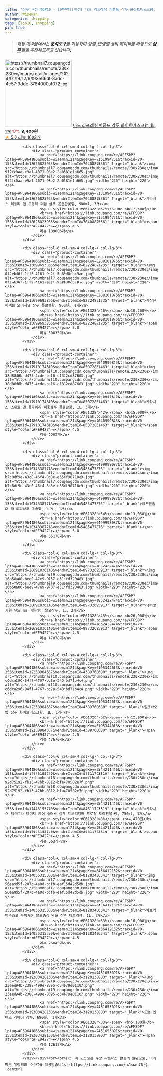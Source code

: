```yaml
---
title: "샴푸 추천 TOP10 - [전연령][여성] 나드 리프레쉬 퍼퓸드 샴푸 화이트머스크향, 1L, 1개"
author: WiseMan
categories: shopping
tags: [Top10, shopping]
pin: true
---
```


> ##### 해당 게시물에서는 [**분석도구**](https://itemscout.io/)를 이용하여 **성별**, **연령별** 등의 데이터를 바탕으로 [**샴푸**](https://link.coupang.com/a/baae76)들을 추천해드리고 있습니다.
<div class="container"><div class="row">
            <div class="col-6 col-sm-4 col-lg-4 col-lg-3">
                <div class="product-container">
                    <a href="https://link.coupang.com/re/AFFSDP?lptag=AF5964186&subid=wiseman1214&pageKey=7844313513&traceid=V0-153&itemId=21363226407&vendorItemId=88420685404" target="_blank"><img src="https://thumbnail7.coupangcdn.com/thumbnails/remote/230x230ex/image/retail/images/2024/01/19/12/6/f93e66df-3adc-4e57-9dde-3784000bf072.jpg" alt="https://thumbnail7.coupangcdn.com/thumbnails/remote/230x230ex/image/retail/images/2024/01/19/12/6/f93e66df-3adc-4e57-9dde-3784000bf072.jpg" width="220" height="220"></a>
                    <a href="https://link.coupang.com/re/AFFSDP?lptag=AF5964186&subid=wiseman1214&pageKey=7844313513&traceid=V0-153&itemId=21363226407&vendorItemId=88420685404" target="_blank">나드 리프레쉬 퍼퓸드 샴푸 화이트머스크향, 1L, 1개</a>
                    <span style="color:#E61328">17%</span> <b>8,400원</b>
                    <br><a href="https://link.coupang.com/re/AFFSDP?lptag=AF5964186&subid=wiseman1214&pageKey=7844313513&traceid=V0-153&itemId=21363226407&vendorItemId=88420685404" target="_blank"><span style="color:#FE9427">★</span> 5.0
                    리뷰 1603개</a>
                </div>
            </div>
            
            <div class="col-6 col-sm-4 col-lg-4 col-lg-3">
                <div class="product-container">
                    <a href="https://link.coupang.com/re/AFFSDP?lptag=AF5964186&subid=wiseman1214&pageKey=7151994731&traceid=V0-153&itemId=18626823963&vendorItemId=70408875361" target="_blank"><img src="https://thumbnail7.coupangcdn.com/thumbnails/remote/230x230ex/image/retail/images/552289089724582-9f2fc0aa-e9af-4071-98e2-2a0581e1a665.jpg" alt="https://thumbnail7.coupangcdn.com/thumbnails/remote/230x230ex/image/retail/images/552289089724582-9f2fc0aa-e9af-4071-98e2-2a0581e1a665.jpg" width="220" height="220"></a>
                    <a href="https://link.coupang.com/re/AFFSDP?lptag=AF5964186&subid=wiseman1214&pageKey=7151994731&traceid=V0-153&itemId=18626823963&vendorItemId=70408875361" target="_blank">케라시스 러블리 앤 로맨틱 퍼퓸 샴푸 은은한꽃향, 980ml, 3개</a>
                    <span style="color:#E61328">57%</span> <b>17,600원</b>
                    <br><a href="https://link.coupang.com/re/AFFSDP?lptag=AF5964186&subid=wiseman1214&pageKey=7151994731&traceid=V0-153&itemId=18626823963&vendorItemId=70408875361" target="_blank"><span style="color:#FE9427">★</span> 4.5
                    리뷰 109006개</a>
                </div>
            </div>
            
            <div class="col-6 col-sm-4 col-lg-4 col-lg-3">
                <div class="product-container">
                    <a href="https://link.coupang.com/re/AFFSDP?lptag=AF5964186&subid=wiseman1214&pageKey=8208101875&traceid=V0-153&itemId=15699693866&vendorItemId=82224871235" target="_blank"><img src="https://thumbnail7.coupangcdn.com/thumbnails/remote/230x230ex/image/retail/images/1450384169106160-0f2ebd6f-1ff5-4161-9a2f-5a89d8cbc9ac.jpg" alt="https://thumbnail7.coupangcdn.com/thumbnails/remote/230x230ex/image/retail/images/1450384169106160-0f2ebd6f-1ff5-4161-9a2f-5a89d8cbc9ac.jpg" width="220" height="220"></a>
                    <a href="https://link.coupang.com/re/AFFSDP?lptag=AF5964186&subid=wiseman1214&pageKey=8208101875&traceid=V0-153&itemId=15699693866&vendorItemId=82224871235" target="_blank">미쟝센 퍼펙트 오리지널 샴푸 플로럴향, 900ml, 1개</a>
                    <span style="color:#E61328">46%</span> <b>10,200원</b>
                    <br><a href="https://link.coupang.com/re/AFFSDP?lptag=AF5964186&subid=wiseman1214&pageKey=8208101875&traceid=V0-153&itemId=15699693866&vendorItemId=82224871235" target="_blank"><span style="color:#FE9427">★</span> 5.0
                    리뷰 50035개</a>
                </div>
            </div>
            
            <div class="col-6 col-sm-4 col-lg-4 col-lg-3">
                <div class="product-container">
                    <a href="https://link.coupang.com/re/AFFSDP?lptag=AF5964186&subid=wiseman1214&pageKey=7040999845&traceid=V0-153&itemId=17910174310&vendorItemId=85072861463" target="_blank"><img src="https://thumbnail10.coupangcdn.com/thumbnails/remote/230x230ex/image/retail/images/1663628336040125-38d88d6b-d475-4cde-ba16-c1332cd87603.jpg" alt="https://thumbnail10.coupangcdn.com/thumbnails/remote/230x230ex/image/retail/images/1663628336040125-38d88d6b-d475-4cde-ba16-c1332cd87603.jpg" width="220" height="220"></a>
                    <a href="https://link.coupang.com/re/AFFSDP?lptag=AF5964186&subid=wiseman1214&pageKey=7040999845&traceid=V0-153&itemId=17910174310&vendorItemId=85072861463" target="_blank">케라시스 스위트 앤 플라워리 퍼퓸샴푸 플로랄향, 1L, 3개</a>
                    <span style="color:#E61328">42%</span> <b>15,000원</b>
                    <br><a href="https://link.coupang.com/re/AFFSDP?lptag=AF5964186&subid=wiseman1214&pageKey=7040999845&traceid=V0-153&itemId=17910174310&vendorItemId=85072861463" target="_blank"><span style="color:#FE9427">★</span> 4.5
                    리뷰 5505개</a>
                </div>
            </div>
            
            <div class="col-6 col-sm-4 col-lg-4 col-lg-3">
                <div class="product-container">
                    <a href="https://link.coupang.com/re/AFFSDP?lptag=AF5964186&subid=wiseman1214&pageKey=6499998087&traceid=V0-153&itemId=1034338771&vendorItemId=5485477876" target="_blank"><img src="https://thumbnail7.coupangcdn.com/thumbnails/remote/230x230ex/image/retail/images/1320870256396314-b7c8df9e-43c0-46f4-8d8e-e55df90710e9.jpg" alt="https://thumbnail7.coupangcdn.com/thumbnails/remote/230x230ex/image/retail/images/1320870256396314-b7c8df9e-43c0-46f4-8d8e-e55df90710e9.jpg" width="220" height="220"></a>
                    <a href="https://link.coupang.com/re/AFFSDP?lptag=AF5964186&subid=wiseman1214&pageKey=6499998087&traceid=V0-153&itemId=1034338771&vendorItemId=5485477876" target="_blank">헤드앤숄더 쿨 두피샴푸 멘솔향, 1.2L, 1개</a>
                    <span style="color:#E61328">54%</span> <b>13,030원</b>
                    <br><a href="https://link.coupang.com/re/AFFSDP?lptag=AF5964186&subid=wiseman1214&pageKey=6499998087&traceid=V0-153&itemId=1034338771&vendorItemId=5485477876" target="_blank"><span style="color:#FE9427">★</span> 5.0
                    리뷰 65178개</a>
                </div>
            </div>
            
            <div class="col-6 col-sm-4 col-lg-4 col-lg-3">
                <div class="product-container">
                    <a href="https://link.coupang.com/re/AFFSDP?lptag=AF5964186&subid=wiseman1214&pageKey=1852422474&traceid=V0-153&itemId=20691836140&vendorItemId=89732695913" target="_blank"><img src="https://thumbnail9.coupangcdn.com/thumbnails/remote/230x230ex/image/retail/images/978279601175645-16b58a00-bee9-47e9-9737-e51ffd320483.jpg" alt="https://thumbnail9.coupangcdn.com/thumbnails/remote/230x230ex/image/retail/images/978279601175645-16b58a00-bee9-47e9-9737-e51ffd320483.jpg" width="220" height="220"></a>
                    <a href="https://link.coupang.com/re/AFFSDP?lptag=AF5964186&subid=wiseman1214&pageKey=1852422474&traceid=V0-153&itemId=20691836140&vendorItemId=89732695913" target="_blank">닥터방기원 댄드러프 비듬케어 탈모샴푸, 1L, 2개</a>
                    <span style="color:#E61328">45%</span> <b>26,900원</b>
                    <br><a href="https://link.coupang.com/re/AFFSDP?lptag=AF5964186&subid=wiseman1214&pageKey=1852422474&traceid=V0-153&itemId=20691836140&vendorItemId=89732695913" target="_blank"><span style="color:#FE9427">★</span> 4.5
                    리뷰 47878개</a>
                </div>
            </div>
            
            <div class="col-6 col-sm-4 col-lg-4 col-lg-3">
                <div class="product-container">
                    <a href="https://link.coupang.com/re/AFFSDP?lptag=AF5964186&subid=wiseman1214&pageKey=6195344013&traceid=V0-153&itemId=12258984357&vendorItemId=4389760680" target="_blank"><img src="https://thumbnail10.coupangcdn.com/thumbnails/remote/230x230ex/image/retail/images/644745971095130-c6dca296-84ff-4767-bc2a-543fbd71b4c4.png" alt="https://thumbnail10.coupangcdn.com/thumbnails/remote/230x230ex/image/retail/images/644745971095130-c6dca296-84ff-4767-bc2a-543fbd71b4c4.png" width="220" height="220"></a>
                    <a href="https://link.coupang.com/re/AFFSDP?lptag=AF5964186&subid=wiseman1214&pageKey=6195344013&traceid=V0-153&itemId=12258984357&vendorItemId=4389760680" target="_blank">밀크바오밥 샴푸 화이트머스크향, 1L, 1개</a>
                    <span style="color:#E61328">52%</span> <b>12,900원</b>
                    <br><a href="https://link.coupang.com/re/AFFSDP?lptag=AF5964186&subid=wiseman1214&pageKey=6195344013&traceid=V0-153&itemId=12258984357&vendorItemId=4389760680" target="_blank"><span style="color:#FE9427">★</span> 4.5
                    리뷰 47670개</a>
                </div>
            </div>
            
            <div class="col-6 col-sm-4 col-lg-4 col-lg-3">
                <div class="product-container">
                    <a href="https://link.coupang.com/re/AFFSDP?lptag=AF5964186&subid=wiseman1214&pageKey=7544211446&traceid=V0-153&itemId=17443155740&vendorItemId=84611793319" target="_blank"><img src="https://thumbnail8.coupangcdn.com/thumbnails/remote/230x230ex/image/retail/images/551806272797985-92d75192-fb13-47bb-8812-bfa470582e7f.png" alt="https://thumbnail8.coupangcdn.com/thumbnails/remote/230x230ex/image/retail/images/551806272797985-92d75192-fb13-47bb-8812-bfa470582e7f.png" width="220" height="220"></a>
                    <a href="https://link.coupang.com/re/AFFSDP?lptag=AF5964186&subid=wiseman1214&pageKey=7544211446&traceid=V0-153&itemId=17443155740&vendorItemId=84611793319" target="_blank">케라시스 엑스트라 데미지 케어 플러스 샴푸 프루티엠버 프로랄 오리엔탈 향, 750ml, 1개</a>
                    <span style="color:#E61328">8%</span> <b>4,470원</b>
                    <br><a href="https://link.coupang.com/re/AFFSDP?lptag=AF5964186&subid=wiseman1214&pageKey=7544211446&traceid=V0-153&itemId=17443155740&vendorItemId=84611793319" target="_blank"><span style="color:#FE9427">★</span> 4.5
                    리뷰 663개</a>
                </div>
            </div>
            
            <div class="col-6 col-sm-4 col-lg-4 col-lg-3">
                <div class="product-container">
                    <a href="https://link.coupang.com/re/AFFSDP?lptag=AF5964186&subid=wiseman1214&pageKey=6456412162&traceid=V0-153&itemId=14035315350&vendorItemId=81283406541" target="_blank"><img src="https://thumbnail7.coupangcdn.com/thumbnails/remote/230x230ex/image/retail/images/1864384909878546-56ea9d5f-207b-4a0d-bdfb-eaf15d42d5db.jpg" alt="https://thumbnail7.coupangcdn.com/thumbnails/remote/230x230ex/image/retail/images/1864384909878546-56ea9d5f-207b-4a0d-bdfb-eaf15d42d5db.jpg" width="220" height="220"></a>
                    <a href="https://link.coupang.com/re/AFFSDP?lptag=AF5964186&subid=wiseman1214&pageKey=6456412162&traceid=V0-153&itemId=14035315350&vendorItemId=81283406541" target="_blank">아브카 맥주효모 두피케어 탈모증상 완화 샴푸 티트리향, 1L, 2개</a>
                    <span style="color:#E61328">63%</span> <b>16,900원</b>
                    <br><a href="https://link.coupang.com/re/AFFSDP?lptag=AF5964186&subid=wiseman1214&pageKey=6456412162&traceid=V0-153&itemId=14035315350&vendorItemId=81283406541" target="_blank"><span style="color:#FE9427">★</span> 4.5
                    리뷰 26045개</a>
                </div>
            </div>
            
            <div class="col-6 col-sm-4 col-lg-4 col-lg-3">
                <div class="product-container">
                    <a href="https://link.coupang.com/re/AFFSDP?lptag=AF5964186&subid=wiseman1214&pageKey=7431653091&traceid=V0-153&itemId=19303428130&vendorItemId=3120138803" target="_blank"><img src="https://thumbnail9.coupangcdn.com/thumbnails/remote/230x230ex/image/retail/images/1440545586188946-23eed94b-2388-499e-8595-c54b79e01107.png" alt="https://thumbnail9.coupangcdn.com/thumbnails/remote/230x230ex/image/retail/images/1440545586188946-23eed94b-2388-499e-8595-c54b79e01107.png" width="220" height="220"></a>
                    <a href="https://link.coupang.com/re/AFFSDP?lptag=AF5964186&subid=wiseman1214&pageKey=7431653091&traceid=V0-153&itemId=19303428130&vendorItemId=3120138803" target="_blank">도브 인텐스 리페어 샴푸, 680ml, 1개</a>
                    <span style="color:#E61328">33%</span> <b>5,180원</b>
                    <br><a href="https://link.coupang.com/re/AFFSDP?lptag=AF5964186&subid=wiseman1214&pageKey=7431653091&traceid=V0-153&itemId=19303428130&vendorItemId=3120138803" target="_blank"><span style="color:#FE9427">★</span> 4.5
                    리뷰 12613개</a>
                </div>
            </div>
            </div></div><br><br>[👉 이 포스팅은 쿠팡 파트너스 활동의 일환으로, 이에 따른 일정액의 수수료를 제공받습니다.](https://link.coupang.com/a/baae76){: .center}